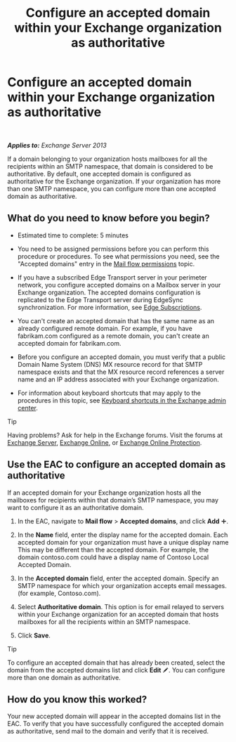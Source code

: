 ﻿---
title: 'Configure an accepted domain within your Exchange organization as authoritative'
TOCTitle: Configure an accepted domain within your Exchange organization as authoritative
ms:assetid: e182d54f-e58a-47ba-a5c1-28c0dfa86eed
ms:mtpsurl: https://technet.microsoft.com/en-us/library/JJ657734(v=EXCHG.150)
ms:contentKeyID: 49300733
ms.date: 12/09/2016
mtps_version: v=EXCHG.150
---

# Configure an accepted domain within your Exchange organization as authoritative

 

_**Applies to:** Exchange Server 2013_


If a domain belonging to your organization hosts mailboxes for all the recipients within an SMTP namespace, that domain is considered to be authoritative. By default, one accepted domain is configured as authoritative for the Exchange organization. If your organization has more than one SMTP namespace, you can configure more than one accepted domain as authoritative.

## What do you need to know before you begin?

  - Estimated time to complete: 5 minutes

  - You need to be assigned permissions before you can perform this procedure or procedures. To see what permissions you need, see the "Accepted domains" entry in the [Mail flow permissions](mail-flow-permissions-exchange-2013-help.md) topic.

  - If you have a subscribed Edge Transport server in your perimeter network, you configure accepted domains on a Mailbox server in your Exchange organization. The accepted domains configuration is replicated to the Edge Transport server during EdgeSync synchronization. For more information, see [Edge Subscriptions](edge-subscriptions-exchange-2013-help.md).

  - You can't create an accepted domain that has the same name as an already configured remote domain. For example, if you have fabrikam.com configured as a remote domain, you can't create an accepted domain for fabrikam.com.

  - Before you configure an accepted domain, you must verify that a public Domain Name System (DNS) MX resource record for that SMTP namespace exists and that the MX resource record references a server name and an IP address associated with your Exchange organization.

  - For information about keyboard shortcuts that may apply to the procedures in this topic, see [Keyboard shortcuts in the Exchange admin center](keyboard-shortcuts-in-the-exchange-admin-center-exchange-online-protection-help.md).


> [!TIP]
> Having problems? Ask for help in the Exchange forums. Visit the forums at <A href="https://go.microsoft.com/fwlink/p/?linkid=60612">Exchange Server</A>, <A href="https://go.microsoft.com/fwlink/p/?linkid=267542">Exchange Online</A>, or <A href="https://go.microsoft.com/fwlink/p/?linkid=285351">Exchange Online Protection</A>.



## Use the EAC to configure an accepted domain as authoritative

If an accepted domain for your Exchange organization hosts all the mailboxes for recipients within that domain’s SMTP namespace, you may want to configure it as an authoritative domain.

1.  In the EAC, navigate to **Mail flow** \> **Accepted domains**, and click **Add** ![Add Icon](images/JJ218640.c1e75329-d6d7-4073-a27d-498590bbb558(EXCHG.150).gif "Add Icon").

2.  In the **Name** field, enter the display name for the accepted domain. Each accepted domain for your organization must have a unique display name This may be different than the accepted domain. For example, the domain contoso.com could have a display name of Contoso Local Accepted Domain.

3.  In the **Accepted domain** field, enter the accepted domain. Specify an SMTP namespace for which your organization accepts email messages. (for example, Contoso.com).

4.  Select **Authoritative domain**. This option is for email relayed to servers within your Exchange organization for an accepted domain that hosts mailboxes for all the recipients within an SMTP namespace.

5.  Click **Save**.


> [!TIP]
> To configure an accepted domain that has already been created, select the domain from the accepted domains list and click <STRONG>Edit</STRONG> <IMG title="Edit icon" alt="Edit icon" src="images/JJ218640.6f53ccb2-1f13-4c02-bea0-30690e6ea71d(EXCHG.150).gif">. You can configure more than one domain as authoritative.



## How do you know this worked?

Your new accepted domain will appear in the accepted domains list in the EAC. To verify that you have successfully configured the accepted domain as authoritative, send mail to the domain and verify that it is received.

